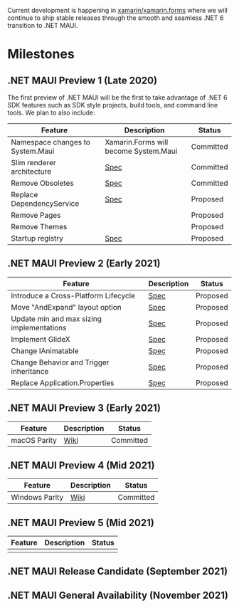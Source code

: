 Current development is happening in [xamarin/xamarin.forms](https://github.com/xamarin/xamarin.forms) where we will continue to ship stable releases through the smooth and seamless .NET 6 transition to .NET MAUI.

# Milestones

## **.NET MAUI Preview 1 (Late 2020)**

The first preview of .NET MAUI will be the first to take advantage of .NET 6 SDK features such as SDK style projects, build tools, and command line tools. We plan to also include:

| **Feature**                            | **Description**                                              | **Status** |
| -------------------------------------- | ------------------------------------------------------------ | ---------- |
| Namespace changes to System.Maui | Xamarin.Forms will become System.Maui | Committed |
| Slim renderer architecture | [Spec](https://github.com/dotnet/maui/issues/28) | Committed |
| Remove Obsoletes | [Spec](https://github.com/dotnet/maui/issues/21) | Committed |
| Replace DependencyService | [Spec](https://github.com/dotnet/maui/issues/24) | Proposed |
| Remove Pages |  | Proposed |
| Remove Themes |  | Proposed |
| Startup registry | [Spec](https://github.com/dotnet/maui/issues/26) | Proposed |

## **.NET MAUI Preview 2 (Early 2021)**

| **Feature**                            | **Description**                                              | **Status** |
| -------------------------------------- | ------------------------------------------------------------ | ---------- |
| Introduce a Cross-Platform Lifecycle | [Spec](https://github.com/dotnet/maui/issues/30) | Proposed |
| Move "AndExpand" layout option | [Spec](https://github.com/dotnet/maui/issues/29) | Proposed |
| Update min and max sizing implementations | [Spec](TBD) | Proposed |
| Implement GlideX | [Spec](TBD) | Proposed |
| Change IAnimatable | [Spec](https://github.com/dotnet/maui/issues/17) | Proposed |
| Change Behavior and Trigger inheritance | [Spec](https://github.com/xamarin/maui/issues/76) | Proposed |
| Replace Application.Properties | [Spec](https://github.com/dotnet/maui/issues/22) | Proposed |

## **.NET MAUI Preview 3 (Early 2021)**

| **Feature**                            | **Description**                                              | **Status** |
| -------------------------------------- | ------------------------------------------------------------ | ---------- |
| macOS Parity | [Wiki](https://github.com/dotnet/maui/wiki/Status) | Committed |

## **.NET MAUI Preview 4 (Mid 2021)**

| **Feature**                            | **Description**                                              | **Status** |
| -------------------------------------- | ------------------------------------------------------------ | ---------- |
| Windows Parity | [Wiki](https://github.com/dotnet/maui/wiki/Status) | Committed|

## **.NET MAUI Preview 5 (Mid 2021)**

| **Feature**                            | **Description**                                              | **Status** |
| -------------------------------------- | ------------------------------------------------------------ | ---------- |
|  |  | |

## **.NET MAUI Release Candidate (September 2021)**

## **.NET MAUI General Availability (November 2021)**

